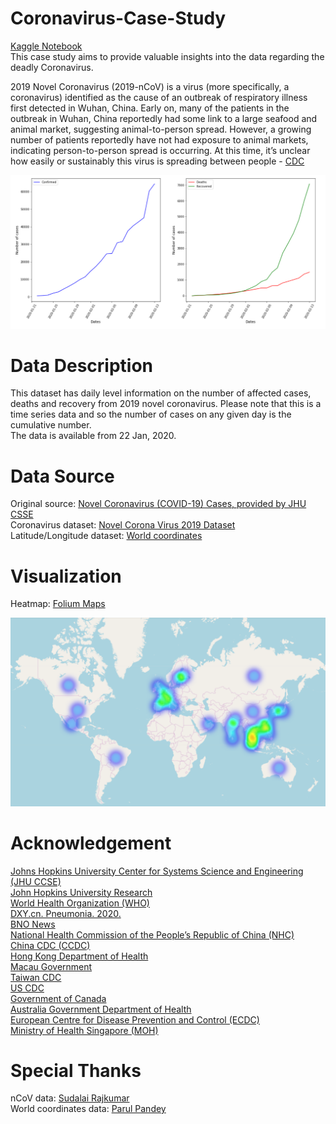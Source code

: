 # Coronavirus-Case-Study
[Kaggle Notebook](https://www.kaggle.com/ushashwat/coronavirus-case-study) </br>
This case study aims to provide valuable insights into the data regarding the deadly Coronavirus. </br>


2019 Novel Coronavirus (2019-nCoV) is a virus (more specifically, a coronavirus) identified as the cause of an outbreak of respiratory illness first detected in Wuhan, China. Early on, many of the patients in the outbreak in Wuhan, China reportedly had some link to a large seafood and animal market, suggesting animal-to-person spread. However, a growing number of patients reportedly have not had exposure to animal markets, indicating person-to-person spread is occurring. At this time, it’s unclear how easily or sustainably this virus is spreading between people - [CDC](https://www.cdc.gov/coronavirus/2019-ncov/about/index.html) </br>


![alt text](https://github.com/ushashwat/Coronavirus-Case-Study/blob/master/graph_cases.png) </br>


# Data Description
This dataset has daily level information on the number of affected cases, deaths and recovery from 2019 novel coronavirus. Please note that this is a time series data and so the number of cases on any given day is the cumulative number. </br>
The data is available from 22 Jan, 2020.


# Data Source
Original source: [Novel Coronavirus (COVID-19) Cases, provided by JHU CSSE](https://github.com/CSSEGISandData/COVID-19) </br>
Coronavirus dataset: [Novel Corona Virus 2019 Dataset](https://www.kaggle.com/sudalairajkumar/novel-corona-virus-2019-dataset) </br>
Latitude/Longitude dataset: [World coordinates](https://www.kaggle.com/parulpandey/world-coordinates)


# Visualization
Heatmap: [Folium Maps](https://github.com/python-visualization/folium) </br>


![alt text](https://github.com/ushashwat/Coronavirus-Case-Study/blob/master/heatmap_folium.png) </br>


# Acknowledgement
[Johns Hopkins University Center for Systems Science and Engineering (JHU CCSE)](https://systems.jhu.edu/) </br>
[John Hopkins University Research](https://systems.jhu.edu/research/public-health/ncov/) </br>
[World Health Organization (WHO)](https://www.who.int/) </br>
[DXY.cn. Pneumonia. 2020.](http://3g.dxy.cn/newh5/view/pneumonia) </br>
[BNO News](https://bnonews.com/index.php/2020/02/the-latest-coronavirus-cases/) </br>
[National Health Commission of the People’s Republic of China (NHC)](http://www.nhc.gov.cn/xcs/yqtb/list_gzbd.shtml) </br>
[China CDC (CCDC)](http://weekly.chinacdc.cn/news/TrackingtheEpidemic.htm) </br>
[Hong Kong Department of Health](https://www.chp.gov.hk/en/features/102465.html) </br>
[Macau Government](https://www.ssm.gov.mo/portal/) </br>
[Taiwan CDC](https://sites.google.com/cdc.gov.tw/2019ncov/taiwan?authuser=0) </br>
[US CDC](https://www.cdc.gov/coronavirus/2019-ncov/index.html) </br>
[Government of Canada](https://www.canada.ca/en/public-health/services/diseases/coronavirus.html) </br>
[Australia Government Department of Health](https://www.health.gov.au/news/coronavirus-update-at-a-glance) </br>
[European Centre for Disease Prevention and Control (ECDC)](https://www.ecdc.europa.eu/en/geographical-distribution-2019-ncov-cases) </br>
[Ministry of Health Singapore (MOH)](https://www.moh.gov.sg/covid-19)


# Special Thanks
nCoV data: [Sudalai Rajkumar](https://www.kaggle.com/sudalairajkumar) </br>
World coordinates data: [Parul Pandey](https://www.kaggle.com/parulpandey) </br> </br>

